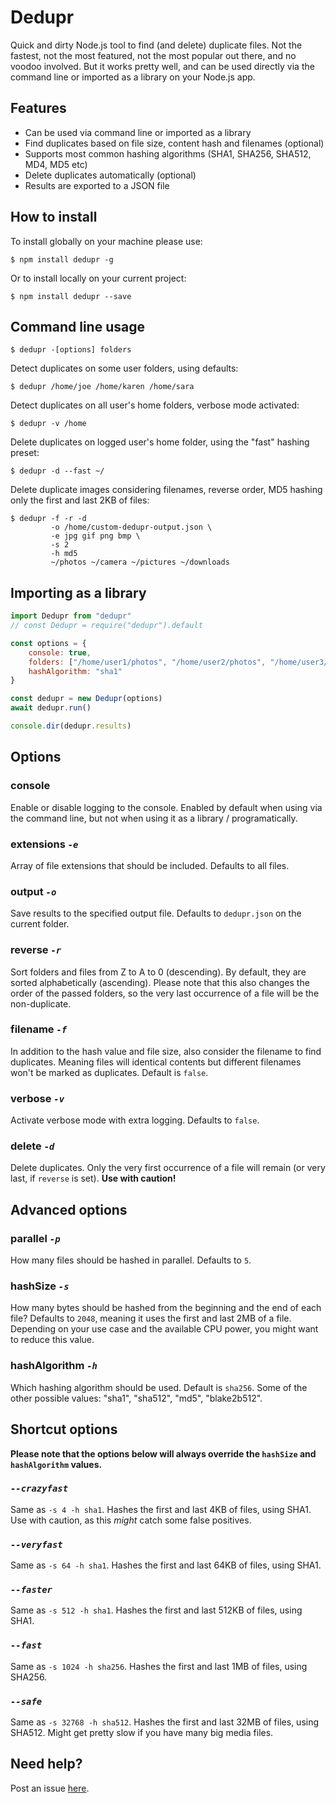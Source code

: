 # Dedupr

Quick and dirty Node.js tool to find (and delete) duplicate files. Not the fastest, not the most featured, not the most popular out there, and no voodoo involved. But it works pretty well, and can be used directly via the command line or imported as a library on your Node.js app.

## Features

- Can be used via command line or imported as a library
- Find duplicates based on file size, content hash and filenames (optional)
- Supports most common hashing algorithms (SHA1, SHA256, SHA512, MD4, MD5 etc)
- Delete duplicates automatically (optional)
- Results are exported to a JSON file

## How to install

To install globally on your machine please use:

    $ npm install dedupr -g

Or to install locally on your current project:

    $ npm install dedupr --save

## Command line usage

    $ dedupr -[options] folders

Detect duplicates on some user folders, using defaults:

    $ dedupr /home/joe /home/karen /home/sara

Detect duplicates on all user's home folders, verbose mode activated:

    $ dedupr -v /home

Delete duplicates on logged user's home folder, using the "fast" hashing preset:

    $ dedupr -d --fast ~/

Delete duplicate images considering filenames, reverse order, MD5 hashing only the first and last 2KB of files:

    $ dedupr -f -r -d
             -o /home/custom-dedupr-output.json \
             -e jpg gif png bmp \
             -s 2
             -h md5
             ~/photos ~/camera ~/pictures ~/downloads

## Importing as a library

```javascript
import Dedupr from "dedupr"
// const Dedupr = require("dedupr").default

const options = {
    console: true,
    folders: ["/home/user1/photos", "/home/user2/photos", "/home/user3/photos"],
    hashAlgorithm: "sha1"
}

const dedupr = new Dedupr(options)
await dedupr.run()

console.dir(dedupr.results)
```

## Options

### console

Enable or disable logging to the console. Enabled by default when using via the command line, but not when using it as a library / programatically.

### extensions *`-e`*

Array of file extensions that should be included. Defaults to all files.

### output *`-o`*

Save results to the specified output file. Defaults to `dedupr.json` on the current folder.

### reverse *`-r`*

Sort folders and files from Z to A to 0 (descending). By default, they are sorted alphabetically (ascending). Please note that this also changes the order of the passed folders, so the very last occurrence of a file will be the non-duplicate.

### filename *`-f`*

In addition to the hash value and file size, also consider the filename to find duplicates. Meaning files will identical contents but different filenames won't be marked as duplicates. Default is `false`.

### verbose *`-v`*

Activate verbose mode with extra logging. Defaults to `false`.

### delete *`-d`*

Delete duplicates. Only the very first occurrence of a file will remain (or very last, if `reverse` is set). **Use with caution!**

## Advanced options

### parallel *`-p`*

How many files should be hashed in parallel. Defaults to `5`.

### hashSize *`-s`*

How many bytes should be hashed from the beginning and the end of each file? Defaults to `2048`, meaning it uses the first and last 2MB of a file. Depending on your use case and the available CPU power, you might want to reduce this value.

### hashAlgorithm *`-h`*

Which hashing algorithm should be used. Default is `sha256`. Some of the other possible values: "sha1", "sha512", "md5", "blake2b512".

## Shortcut options

**Please note that the options below will always override the `hashSize` and `hashAlgorithm` values.**

### *`--crazyfast`*

Same as `-s 4 -h sha1`. Hashes the first and last 4KB of files, using SHA1. Use with caution, as this *might* catch some false positives.

### *`--veryfast`*

Same as `-s 64 -h sha1`. Hashes the first and last 64KB of files, using SHA1.

### *`--faster`*

Same as `-s 512 -h sha1`. Hashes the first and last 512KB of files, using SHA1.

### *`--fast`*

Same as `-s 1024 -h sha256`. Hashes the first and last 1MB of files, using SHA256.

### *`--safe`*

Same as `-s 32768 -h sha512`. Hashes the first and last 32MB of files, using SHA512. Might get pretty slow if you have many big media files.

## Need help?

Post an issue [here](https://github.com/igoramadas/dedupr/issues).
